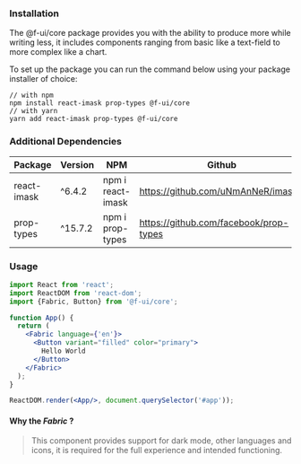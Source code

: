 ### Installation
The @f-ui/core package provides you with the ability to produce more while writing less, it includes components ranging from basic like a text-field to more complex like a chart.

To set up the package you can run the command below using your package installer of choice:


```shell
// with npm
npm install react-imask prop-types @f-ui/core
// with yarn
yarn add react-imask prop-types @f-ui/core
```

### Additional Dependencies

| Package            | Version | NPM                      | Github                                         |
|--------------------|---------|--------------------------|------------------------------------------------|
| react-imask   | ^6.4.2  | npm i react-imask   | https://github.com/uNmAnNeR/imaskjs |
| prop-types   | ^15.7.2 | npm i prop-types   | https://github.com/facebook/prop-types |

### Usage

```jsx
import React from 'react';
import ReactDOM from 'react-dom';
import {Fabric, Button} from '@f-ui/core';

function App() {
  return (
    <Fabric language={'en'}>
      <Button variant="filled" color="primary">
        Hello World
      </Button>
    </Fabric>
  );
}

ReactDOM.render(<App/>, document.querySelector('#app'));
```
#### Why the _Fabric_ ?
> This component provides support for dark mode, other languages and icons, it is required for the full experience and intended functioning.
